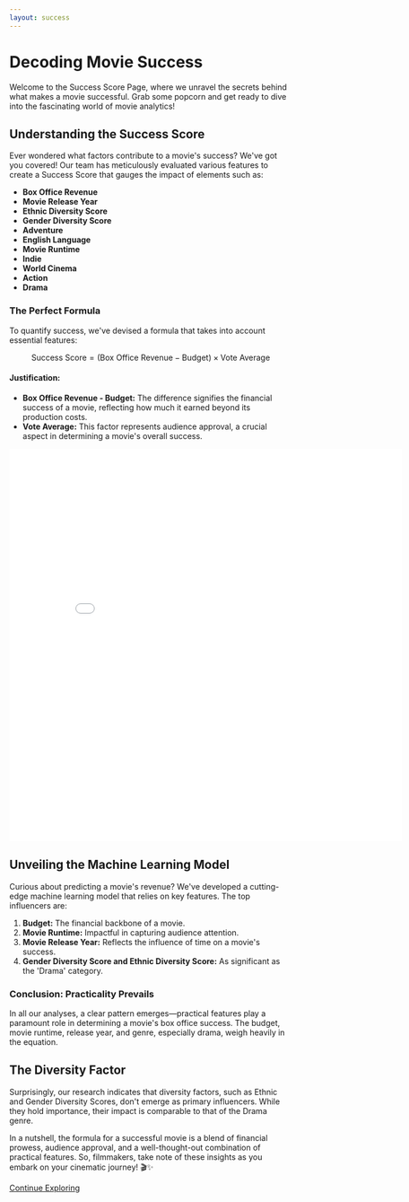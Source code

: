 ```yaml
---
layout: success
---
```

<script type="text/javascript" async
  src="https://cdnjs.cloudflare.com/ajax/libs/mathjax/2.7.7/MathJax.js?config=TeX-MML-AM_CHTML">
</script>

# Decoding Movie Success

Welcome to the Success Score Page, where we unravel the secrets behind what makes a movie successful. Grab some popcorn and get ready to dive into the fascinating world of movie analytics!

## Understanding the Success Score

Ever wondered what factors contribute to a movie's success? We've got you covered! Our team has meticulously evaluated various features to create a Success Score that gauges the impact of elements such as:

- **Box Office Revenue**
- **Movie Release Year**
- **Ethnic Diversity Score**
- **Gender Diversity Score**
- **Adventure**
- **English Language**
- **Movie Runtime**
- **Indie**
- **World Cinema**
- **Action**
- **Drama**

### The Perfect Formula

To quantify success, we've devised a formula that takes into account essential features:

$$ \text{Success Score} = (\text{Box Office Revenue} - \text{Budget}) \times \text{Vote Average} $$

#### Justification:

- **Box Office Revenue - Budget:** The difference signifies the financial success of a movie, reflecting how much it earned beyond its production costs.
- **Vote Average:** This factor represents audience approval, a crucial aspect in determining a movie's overall success.

<div style="text-align: center; margin: 0 auto;">
  <!-- Replace the following line with your actual graph code -->
  <iframe src="assets/plots/Sucess_over_time.html" width="700" height="700" frameborder="0" style="display: block; margin: 0 auto;"></iframe>
</div>

## Unveiling the Machine Learning Model

Curious about predicting a movie's revenue? We've developed a cutting-edge machine learning model that relies on key features. The top influencers are:

1. **Budget:** The financial backbone of a movie.
2. **Movie Runtime:** Impactful in capturing audience attention.
3. **Movie Release Year:** Reflects the influence of time on a movie's success.
4. **Gender Diversity Score and Ethnic Diversity Score:** As significant as the 'Drama' category.

### Conclusion: Practicality Prevails

In all our analyses, a clear pattern emerges—practical features play a paramount role in determining a movie's box office success. The budget, movie runtime, release year, and genre, especially drama, weigh heavily in the equation.

## The Diversity Factor

Surprisingly, our research indicates that diversity factors, such as Ethnic and Gender Diversity Scores, don't emerge as primary influencers. While they hold importance, their impact is comparable to that of the Drama genre.

In a nutshell, the formula for a successful movie is a blend of financial prowess, audience approval, and a well-thought-out combination of practical features. So, filmmakers, take note of these insights as you embark on your cinematic journey! 🎬✨

[Continue Exploring](./another-page.html)


